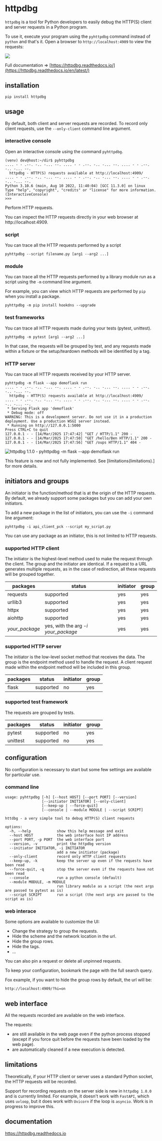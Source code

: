 # httpdbg

`httpdbg` is a tool for Python developers to easily debug the HTTP(S) client and server requests in a Python program.

To use it, execute your program using the `pyhttpdbg` command instead of `python` and that's it. Open a browser to `http://localhost:4909` to view the requests:

![](https://github.com/cle-b/httpdbg/blob/main/ui.png?raw=true)

Full documentation => [https://httpdbg.readthedocs.io/](https://httpdbg.readthedocs.io/en/latest/)

## installation 

```
pip install httpdbg
```

## usage

By default, both client and server requests are recorded. To record only client requests, use the `--only-client` command line argument.

### interactive console

Open an interactive console using the command `pyhttpdbg`.

```console
(venv) dev@host:~/dir$ pyhttpdbg 
.... - - .--. -.. -... --. .... - - .--. -.. -... --. .... - - .--. -.. -... --.
  httpdbg - HTTP(S) requests available at http://localhost:4909/
.... - - .--. -.. -... --. .... - - .--. -.. -... --. .... - - .--. -.. -... --.
Python 3.10.6 (main, Aug 10 2022, 11:40:04) [GCC 11.3.0] on linux
Type "help", "copyright", "credits" or "license" for more information.
(InteractiveConsole)
>>> 
```

Perform HTTP requests.

You can inspect the HTTP requests directly in your web browser at http://localhost:4909.

### script

You can trace all the HTTP requests performed by a script

```console
pyhttpdbg --script filename.py [arg1 --arg2 ...]
```

### module

You can trace all the HTTP requests performed by a library module run as a script using the `-m` command line argument.

For example, you can view which HTTP requests are performed by `pip` when you install a package.

```console
pyhttpdbg -m pip install hookdns --upgrade
```

### test frameworks

You can trace all HTTP requests made during your tests (pytest, unittest).

```console
pyhttpdbg -m pytest [arg1 --arg2 ...]
```

In that case, the requests will be grouped by test, and any requests made within a fixture or the setup/teardown methods will be identified by a tag.


### HTTP server

You can trace all HTTP requests received by your HTTP server.

```console
pyhttpdbg -m flask --app demoflask run
.... - - .--. -.. -... --. .... - - .--. -.. -... --. .... - - .--. -.. -... --.
  httpdbg - HTTP(S) requests available at http://localhost:4909/
.... - - .--. -.. -... --. .... - - .--. -.. -... --. .... - - .--. -.. -... --.
 * Serving Flask app 'demoflask'
 * Debug mode: off
WARNING: This is a development server. Do not use it in a production deployment. Use a production WSGI server instead.
 * Running on http://127.0.0.1:5000
Press CTRL+C to quit
127.0.0.1 - - [14/Mar/2025 17:47:42] "GET / HTTP/1.1" 200 -
127.0.0.1 - - [14/Mar/2025 17:47:50] "GET /hello/Ben HTTP/1.1" 200 -
127.0.0.1 - - [14/Mar/2025 17:47:56] "GET /oups HTTP/1.1" 404 -
```

![httpdbg 1.1.0 - pyhttpdbg -m flask --app demoflask run](https://github.com/cle-b/httpdbg/blob/main/ui_server.png?raw=true)

This feature is new and not fully implemented. See [limitations(limitations).] for more details.

## initiators and groups
 
An initiator is the function/method that is at the origin of the HTTP requests. By default, we already support some packages but you can add your own initiators. 

To add a new package in the list of initiators, you can use the `-i` command line argument:

```console
pyhttpdbg -i api_client_pck --script my_script.py
```

You can use any package as an initiator, this is not limited to HTTP requests.

### supported HTTP client

The initiator is the highest-level method used to make the request through the client. The group and the initiator are identical. If a request to a URL generates multiple requests, as in the case of redirection, all these requests will be grouped together.

| packages       | status                              | initiator | group     |
|----------------|-------------------------------------|-----------|-----------|
| requests       | supported                           | yes       | yes       |
| urllib3        | supported                           | yes       | yes       |
| httpx          | supported                           | yes       | yes       |
| aiohttp        | supported                           | yes       | yes       |
| _your_package_ | yes, with the arg _-i your_package_ | yes       | yes       |

### supported HTTP server

The initiator is the low-level socket method that receives the data. The group is the endpoint method used to handle the request. A client request made within the endpoint method will be included in this group.

| packages       | status                              | initiator | group     |
|----------------|-------------------------------------|-----------|-----------|
| flask          | supported                           | no        | yes       |

### supported test framework

The requests are grouped by tests.

| packages       | status                              | initiator | group     |
|----------------|-------------------------------------|-----------|-----------|
| pytest         | supported                           | no        | yes       |
| unittest       | supported                           | no        | yes       |

## configuration

No configuration is necessary to start but some few settings are available for particular use.

### command line

```console
usage: pyhttpdbg [-h] [--host HOST] [--port PORT] [--version]
                 [--initiator INITIATOR] [--only-client]
                 [--keep-up | --force-quit]                 
                 [--console | --module MODULE | --script SCRIPT]

httdbg - a very simple tool to debug HTTP(S) client requests

options:
  -h, --help            show this help message and exit
  --host HOST           the web interface host IP address
  --port PORT, -p PORT  the web interface port
  --version, -v         print the httpdbg version
  --initiator INITIATOR, -i INITIATOR
                        add a new initiator (package)
  --only-client         record only HTTP client requests
  --keep-up, -k         keep the server up even if the requests have been read
  --force-quit, -q      stop the server even if the requests have not been read
  --console             run a python console (default)
  --module MODULE, -m MODULE
                        run library module as a script (the next args are passed to pytest as is)
  --script SCRIPT       run a script (the next args are passed to the script as is)
```

### web interace 

Some options are available to customize the UI:

  * Change the strategy to group the requests.
  * Hide the scheme and the network location in the url.
  * Hide the group rows.
  * Hide the tags.
  * ...

You can also pin a request or delete all unpinned requests.

To keep your configuration, bookmark the page with the full search query.

Fox example, if you want to hide the group rows by default, the url will be:
```
http://localhost:4909/?hi=on
```

## web interface

All the requests recorded are available on the web interface. 

The requests:
 * are still available in the web page even if the python process stopped (except if you force quit before the requests have been loaded by the web page).
 * are automatically cleaned if a new execution is detected.

## limitations

Theoretically, if your HTTP client or server uses a standard Python socket, the HTTP requests will be recorded.

Support for recording requests on the server side is new in `httpdbg 1.0.0` and is currently limited. For example, it doesn't work with `FastAPI`, which uses `uvloop`, but it does work with `Uvicorn` if the loop is `asyncio`. Work is in progress to improve this.

## documentation

https://httpdbg.readthedocs.io
